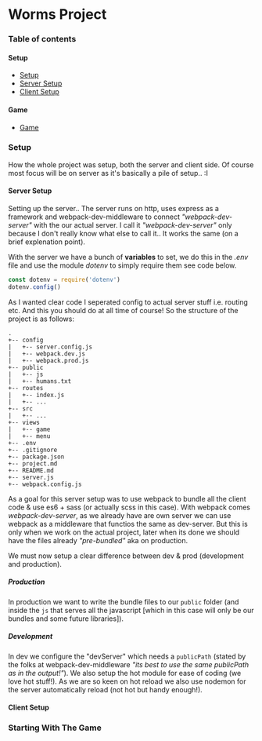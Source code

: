 # Worms Project

### Table of contents
#### Setup
- [Setup](#Setup)
- [Server Setup](#Server-Setup)
- [Client Setup](#Client-Setup)
#### Game
- [Game](#Starting-With-The-Game)


### Setup
How the whole project was setup, both the server and client side. Of course most focus will be on server as it's basically a pile of setup.. :I

#### Server Setup
Setting up the server.. 
The server runs on http, uses express as a framework and webpack-dev-middleware to connect *"webpack-dev-server"* with the our actual server. I call it *"webpack-dev-server"* only because I don't really know what else to call it.. It works the same (on a brief explenation point). 

With the server we have a bunch of **variables** to set, we do this in the *.env* file and use the module *dotenv* to simply require them see code below.
```javascript
const dotenv = require('dotenv')
dotenv.config()
```

As I wanted clear code I seperated config to actual server stuff i.e. routing etc. And this you should do at all time of course! So the structure of the project is as follows:
```
.
+-- config
|   +-- server.config.js
|   +-- webpack.dev.js
|   +-- webpack.prod.js
+-- public
|   +-- js
|   +-- humans.txt
+-- routes
|   +-- index.js
|   +-- ...
+-- src
|   +-- ...
+-- views
|   +-- game
|   +-- menu
+-- .env
+-- .gitignore  
+-- package.json
+-- project.md
+-- README.md
+-- server.js
+-- webpack.config.js
```

As a goal for this server setup was to use webpack to bundle all the client code & use es6 + sass (or actually scss in this case). With webpack comes *webpack-dev-server*, as we already have are own server we can use webpack as a middleware that functios the same as dev-server. But this is only when we work on the actual project, later when its done we should have the files already *"pre-bundled"* aka on production.

We must now setup a clear difference between dev & prod (development and production). 
##### Production
In production we want to write the bundle files to our `public` folder (and inside the `js` that serves all the javascript [which in this case will only be our bundles and some future libraries]). 

##### Development
In dev we configure the "devServer" which needs a `publicPath` (stated by the folks at webpack-dev-middleware *"its best to use the same publicPath as in the output!"*). We also setup the hot module for ease of coding (we love hot stuff!). As we are so keen on hot reload we also use nodemon for the server automatically reload (not hot but handy enough!).

#### Client Setup



### Starting With The Game